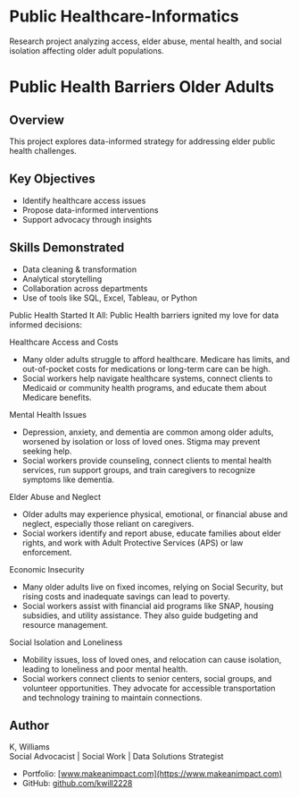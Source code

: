 # Public Healthcare-Informatics
Research project analyzing access, elder abuse, mental health, and social isolation affecting older adult populations.
# Public Health Barriers Older Adults

## Overview
This project explores data-informed strategy for addressing elder public health challenges.

## Key Objectives
- Identify healthcare access issues
- Propose data-informed interventions
- Support advocacy through insights

## Skills Demonstrated
- Data cleaning & transformation
- Analytical storytelling
- Collaboration across departments
- Use of tools like SQL, Excel, Tableau, or Python


Public Health Started It All: Public Health barriers ignited my love for data informed decisions:

Healthcare Access and Costs
  - Many older adults struggle to afford healthcare. Medicare has limits, and out-of-pocket costs for medications or long-term care can be high.  
  - Social workers help navigate healthcare systems, connect clients to Medicaid or community health programs, and educate them about Medicare benefits.  

Mental Health Issues 
  - Depression, anxiety, and dementia are common among older adults, worsened by isolation or loss of loved ones. Stigma may prevent seeking help.  
  - Social workers provide counseling, connect clients to mental health services, run support groups, and train caregivers to recognize symptoms like dementia.  

Elder Abuse and Neglect  
  - Older adults may experience physical, emotional, or financial abuse and neglect, especially those reliant on caregivers.  
  - Social workers identify and report abuse, educate families about elder rights, and work with Adult Protective Services (APS) or law enforcement.  

Economic Insecurity
  - Many older adults live on fixed incomes, relying on Social Security, but rising costs and inadequate savings can lead to poverty.  
  - Social workers assist with financial aid programs like SNAP, housing subsidies, and utility assistance. They also guide budgeting and resource management.  

Social Isolation and Loneliness
  - Mobility issues, loss of loved ones, and relocation can cause isolation, leading to loneliness and poor mental health.  
  - Social workers connect clients to senior centers, social groups, and volunteer opportunities. They advocate for accessible transportation and technology training to maintain connections.   


## Author
K, Williams  
Social Advocacist | Social Work | Data Solutions Strategist  
- Portfolio: [www.makeanimpact.com](https://www.makeanimpact.com)  
- GitHub: [github.com/kwill2228](https://github.com/kwill2228)
